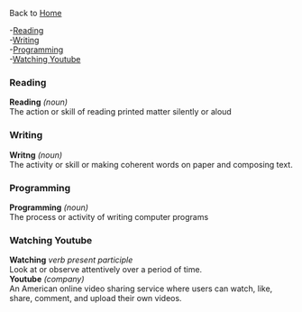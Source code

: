 Back to [Home](README.md)  

-[Reading](#reading)  
-[Writing](#writing)  
-[Programming](#programming)  
-[Watching Youtube](#watching-youtube)


### Reading
**Reading** *(noun)*   
The action or skill of reading printed matter silently or aloud  

### Writing
**Writng** *(noun)*  
The activity or skill or making coherent words on paper and composing text. 

### Programming
**Programming** *(noun)*  
The process or activity of writing computer programs

### Watching Youtube
**Watching** *verb present participle*  
Look at or observe attentively over a period of time.  
**Youtube** *(company)*  
An American online video sharing service where users can watch, like, share, comment, and upload their own videos.